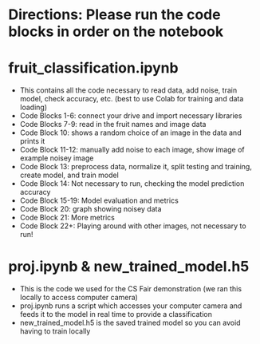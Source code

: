 # Directions: Please run the code blocks in order on the notebook

# fruit_classification.ipynb 
* This contains all the code necessary to read data, add noise, train model, check accuracy, etc. (best to use Colab for training and data loading)
* Code Blocks 1-6: connect your drive and import necessary libraries 
* Code Blocks 7-9: read in the fruit names and image data
* Code Block 10: shows a random choice of an image in the data and prints it
* Code Block 11-12: manually add noise to each image, show image of example noisey image
* Code Block 13: preprocess data, normalize it, split testing and training, create model, and train model
* Code Block 14: Not necessary to run, checking the model prediction accuracy
* Code Block 15-19: Model evaluation and metrics
* Code Block 20: graph showing noisey data
* Code Block 21: More metrics
* Code Block 22+: Playing around with other images, not necessary to run!


# proj.ipynb & new_trained_model.h5 
* This is the code we used for the CS Fair demonstration (we ran this locally to access computer camera)
* proj.ipynb runs a script which accesses your computer camera and feeds it to the model in real time to provide a classification
* new_trained_model.h5 is the saved trained model so you can avoid having to train locally


